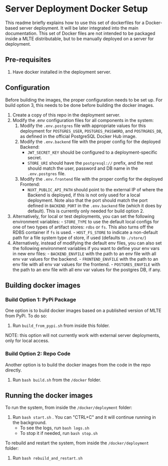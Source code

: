 # Server Deployment Docker Setup

This readme briefly explains how to use this set of dockerfiles for a Docker-based server deployment. It will be later integrated into the main documentation. This set of Docker files are not intended to be packaged inside a MLTE distributable, but to be manually deployed on a server for deployment.

## Pre-requisites

 1. Have docker installed in the deployment server.

## Configuration
Before building the images, the proper configuration needs to be set up. For build option 3, this needs to be done before building the docker images.

 1. Create a copy of this repo in the deployment server.
 1. Modify the .env configuration files for all components in the system:
    1. Modify the `.env.postgres` file with appropriate values for this deployment for `POSTGRES_USER`, `POSTGRES_PASSWORD`, and `POSTRGRES_DB`, as defined in the official PostgreSQL Docker Hub image.
    1. Modify the `.env.backend` file with the proper config for the deployed Backend:
       - `JWT_SECRET_KEY` should be configured to a deployment-specific secret.
       - `STORE_URI` should have the `postgresql://` prefix, and the rest should match the user, password and DB name in the `.env.postgres` file.
    1. Modify the `.env.frontend` file with the proper config for the deployed Frontend:
       - `NUXT_PUBLIC_API_PATH` should point to the external IP of where the Backend is deployed, if this is not only used for a local deployment. Note also that the port should match the port defined in `BACKEND_PORT` in the `.env.backend` file (which it does by default). This is currently only needed for build option 2.
  1. Alternatively, for local or test deployments, you can set the following environment variables:
    - `STORE_TYPE` to use the default local configs for one of two types of artifact stores: `rdbs` or `fs`. This also turns off the RDBS container if `fs` is used.
    - `HOST_FS_STORE` to indicate a non-default path for a file system type of store, if used (defaults to `./store/`)
  1. Alternatively, instead of modifying the default env files, you can also set the following environment variables if you want to define your env vars in new env files:
    - `BACKEND_ENVFILE` with the path to an env file with all env var values for the backend.
    - `FRONTEND_ENVFILE` with the path to an env file with all env var values for the frontend.
    - `POSTGRES_ENVFILE` with the path to an env file with all env var values for the postgres DB, if any.

## Building docker images

### Build Option 1: PyPi Package
One option is to build docker images based on a published version of MLTE from PyPi. To do so:
 1. Run `build_from_pypi.sh` from inside this folder.

NOTE: this option will not currently work with external server deployments, only for local access.

### Build Option 2: Repo Code
Another option is to build the docker images from the code in the repo directly.
 1. Run `bash build.sh` from the `/docker` folder.

## Running the docker images
To run the system, from inside the `/docker/deployment` folder:
 1. Run `bash start.sh` . You can "CTRL+C" and it will continue running in the background.
    - To see the logs, run `bash logs.sh`
    - To stop it if needed, run `bash stop.sh`

To rebuild and restart the system, from inside the `/docker/deployment` folder:
 1. Run `bash rebuild_and_restart.sh`